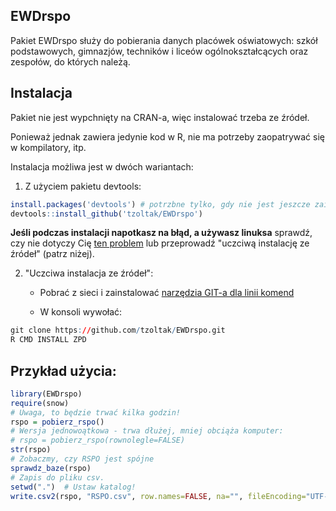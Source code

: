 ## EWDrspo

Pakiet EWDrspo służy do pobierania danych placówek oświatowych: szkół podstawowych, gimnazjów, techników i liceów ogólnokształcących oraz zespołów, do których należą.

## Instalacja

Pakiet nie jest wypchnięty na CRAN-a, więc instalować trzeba ze źródeł.

Ponieważ jednak zawiera jedynie kod w R, nie ma potrzeby zaopatrywać się w kompilatory, itp.

Instalacja możliwa jest w dwóch wariantach:

1) Z użyciem pakietu devtools:
```r
install.packages('devtools') # potrzbne tylko, gdy nie jest jeszcze zainstalowany
devtools::install_github('tzoltak/EWDrspo')
```

**Jeśli podczas instalacji napotkasz na błąd, a używasz linuksa** sprawdź, czy nie dotyczy Cię [ten problem](https://github.com/hadley/devtools/issues/650) lub przeprowadź "uczciwą instalację ze źródeł" (patrz niżej).

2) "Uczciwa instalacja ze źródeł":

   * Pobrać z sieci i zainstalować [narzędzia GIT-a dla linii komend](http://git-scm.com/downloads) 
   
   * W konsoli wywołać:
```r
git clone https://github.com/tzoltak/EWDrspo.git
R CMD INSTALL ZPD
```

## Przykład użycia:

```r
library(EWDrspo)
require(snow)
# Uwaga, to będzie trwać kilka godzin!
rspo = pobierz_rspo()
# Wersja jednowoątkowa - trwa dłużej, mniej obciąża komputer:
# rspo = pobierz_rspo(rownolegle=FALSE)
str(rspo)
# Zobaczmy, czy RSPO jest spójne
sprawdz_baze(rspo)
# Zapis do pliku csv.
setwd(".")  # Ustaw katalog!
write.csv2(rspo, "RSPO.csv", row.names=FALSE, na="", fileEncoding="UTF-8")
```
